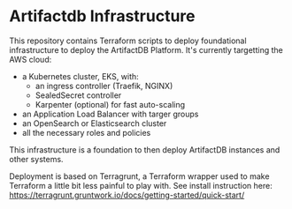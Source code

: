 # Artifactdb Infrastructure

This repository contains Terraform scripts to deploy foundational infrastructure to deploy the ArtifactDB Platform.
It's currently targetting the AWS cloud:

- a Kubernetes cluster, EKS, with:
  - an ingress controller (Traefik, NGINX)
  - SealedSecret controller
  - Karpenter (optional) for fast auto-scaling
- an Application Load Balancer with targer groups
- an OpenSearch or Elasticsearch cluster
- all the necessary roles and policies

This infrastructure is a foundation to then deploy ArtifactDB instances and other systems.

Deployment is based on Terragrunt, a Terraform wrapper used to make Terraform a little bit less painful to play with.
See install instruction here: https://terragrunt.gruntwork.io/docs/getting-started/quick-start/
